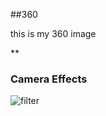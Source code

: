 ##360

this is my 360 image

<script src="//360.vizor.io/scripts/embed.js" data-vizorurl="https://360.vizor.io/embed/v/eve1" ></script>

**
### Camera Effects

![filter](hotdog.jpg?raw=true "Optional Title")

